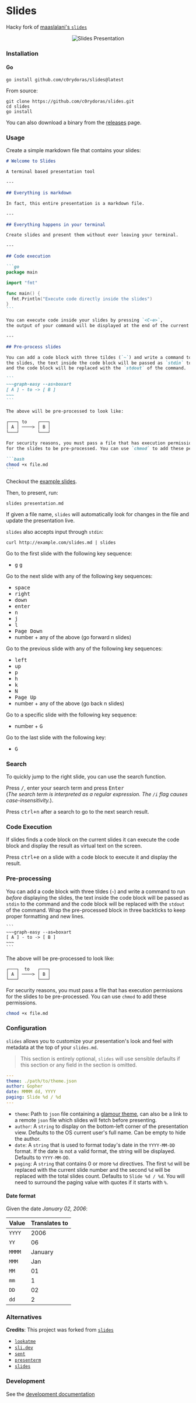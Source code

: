 # Slides

Hacky fork of [maaslalani's `slides`](https://github.com/maaslalani/slides)

<p align="center">
  <img src="./assets/slides-1.gif?raw=true" alt="Slides Presentation" />
</p>

### Installation

#### Go

```
go install github.com/c0rydoras/slides@latest
```

From source:

```
git clone https://github.com/c0rydoras/slides.git
cd slides
go install
```

You can also download a binary from the [releases](https://github.com/c0rydoras/slides/releases) page.

</details>

### Usage

Create a simple markdown file that contains your slides:

````markdown
# Welcome to Slides

A terminal based presentation tool

---

## Everything is markdown

In fact, this entire presentation is a markdown file.

---

## Everything happens in your terminal

Create slides and present them without ever leaving your terminal.

---

## Code execution

```go
package main

import "fmt"

func main() {
  fmt.Println("Execute code directly inside the slides")
}
```

You can execute code inside your slides by pressing `<C-e>`,
the output of your command will be displayed at the end of the current slide.

---

## Pre-process slides

You can add a code block with three tildes (`~`) and write a command to run _before_ displaying
the slides, the text inside the code block will be passed as `stdin` to the command
and the code block will be replaced with the `stdout` of the command.

```
~~~graph-easy --as=boxart
[ A ] - to -> [ B ]
~~~
```

The above will be pre-processed to look like:

┌───┐ to    ┌───┐
│ A │ ────> │ B │
└───┘       └───┘

For security reasons, you must pass a file that has execution permissions
for the slides to be pre-processed. You can use `chmod` to add these permissions.

```bash
chmod +x file.md
```
````

Checkout the [example slides](https://github.com/c0rydoras/slides/tree/main/examples).

Then, to present, run:

```
slides presentation.md
```

If given a file name, `slides` will automatically look for changes in the file and update the presentation live.

`slides` also accepts input through `stdin`:

```
curl http://example.com/slides.md | slides
```

Go to the first slide with the following key sequence:

- <kbd>g</kbd> <kbd>g</kbd>

Go to the next slide with any of the following key sequences:

- <kbd>space</kbd>
- <kbd>right</kbd>
- <kbd>down</kbd>
- <kbd>enter</kbd>
- <kbd>n</kbd>
- <kbd>j</kbd>
- <kbd>l</kbd>
- <kbd>Page Down</kbd>
- number + any of the above (go forward n slides)

Go to the previous slide with any of the following key sequences:

- <kbd>left</kbd>
- <kbd>up</kbd>
- <kbd>p</kbd>
- <kbd>h</kbd>
- <kbd>k</kbd>
- <kbd>N</kbd>
- <kbd>Page Up</kbd>
- number + any of the above (go back n slides)

Go to a specific slide with the following key sequence:

- number + <kbd>G</kbd>

Go to the last slide with the following key:

- <kbd>G</kbd>

### Search

To quickly jump to the right slide, you can use the search function.

Press <kbd>/</kbd>, enter your search term and press <kbd>Enter</kbd>  
(_The search term is interpreted as a regular expression. The `/i` flag causes case-insensitivity._).

Press <kbd>ctrl+n</kbd> after a search to go to the next search result.

### Code Execution

If slides finds a code block on the current slides it can execute the code block and display the result as virtual text
on the screen.

Press <kbd>ctrl+e</kbd> on a slide with a code block to execute it and display the result.

### Pre-processing

You can add a code block with three tildes (`~`) and write a command to run
_before_ displaying the slides, the text inside the code block will be passed
as `stdin` to the command and the code block will be replaced with the `stdout`
of the command. Wrap the pre-processed block in three backticks to keep
proper formatting and new lines.

````
```
~~~graph-easy --as=boxart
[ A ] - to -> [ B ]
~~~
```
````

The above will be pre-processed to look like:

```
┌───┐  to   ┌───┐
│ A │ ────> │ B │
└───┘       └───┘
```

For security reasons, you must pass a file that has execution permissions
for the slides to be pre-processed. You can use `chmod` to add these permissions.

```bash
chmod +x file.md
```

### Configuration

`slides` allows you to customize your presentation's look and feel with metadata at the top of your `slides.md`.

> This section is entirely optional, `slides` will use sensible defaults if this section or any field in the section is omitted.

```yaml
---
theme: ./path/to/theme.json
author: Gopher
date: MMMM dd, YYYY
paging: Slide %d / %d
---
```

- `theme`: Path to `json` file containing a [glamour
  theme](https://github.com/charmbracelet/glamour/tree/master/styles), can also
  be a link to a remote `json` file which slides will fetch before presenting.
- `author`: A `string` to display on the bottom-left corner of the presentation
  view. Defaults to the OS current user's full name. Can be empty to hide the author.
- `date`: A `string` that is used to format today's date in the `YYYY-MM-DD` format. If the date is not a valid
  format, the string will be displayed. Defaults to `YYYY-MM-DD`.
- `paging`: A `string` that contains 0 or more `%d` directives. The first `%d`
  will be replaced with the current slide number and the second `%d` will be
  replaced with the total slides count. Defaults to `Slide %d / %d`.
  You will need to surround the paging value with quotes if it starts with `%`.

#### Date format

Given the date _January 02, 2006_:

| Value  | Translates to |
| ------ | ------------- |
| `YYYY` | 2006          |
| `YY`   | 06            |
| `MMMM` | January       |
| `MMM`  | Jan           |
| `MM`   | 01            |
| `mm`   | 1             |
| `DD`   | 02            |
| `dd`   | 2             |

### Alternatives

**Credits**: This project was forked from [`slides`](https://github.com/maaslalani/slides)

- [`lookatme`](https://github.com/d0c-s4vage/lookatme)
- [`sli.dev`](https://sli.dev/)
- [`sent`](https://tools.suckless.org/sent/)
- [`presenterm`](https://github.com/mfontanini/presenterm)
- [`slides`](https://github.com/maaslalani/slides)

### Development

See the [development documentation](./docs/development)
